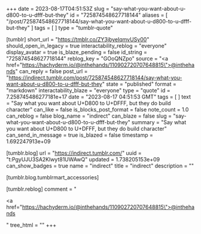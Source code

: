 +++
date = 2023-08-17T04:51:53Z
slug = "say-what-you-want-about-u-d800-to-u-dfff-but-they"
id = "725874548627718144"
aliases = [ "/post/725874548627718144/say-what-you-want-about-u-d800-to-u-dfff-but-they" ]
tags = [ ]
type = "tumblr-quote"

[tumblr]
short_url = "https://tmblr.co/ZY3jbyeIqmvUSy00"
should_open_in_legacy = true
interactability_reblog = "everyone"
display_avatar = true
is_blaze_pending = false
id_string = "725874548627718144"
reblog_key = "GOoQNZpo"
source = "<a href=\"https://hachyderm.io/@inthehands/110902720707648815\">@inthehands</a>"
can_reply = false
post_url = "https://indirect.tumblr.com/post/725874548627718144/say-what-you-want-about-u-d800-to-u-dfff-but-they"
state = "published"
format = "markdown"
interactability_blaze = "everyone"
type = "quote"
id = 7.258745486277181e+17
date = "2023-08-17 04:51:53 GMT"
tags = [ ]
text = "Say what you want about U+D800 to U+DFFF, but they do build character"
can_like = false
is_blocks_post_format = false
note_count = 1.0
can_reblog = false
blog_name = "indirect"
can_blaze = false
slug = "say-what-you-want-about-u-d800-to-u-dfff-but-they"
summary = "Say what you want about U+D800 to U+DFFF, but they do build character"
can_send_in_message = true
is_blazed = false
timestamp = 1.692247913e+09

[tumblr.blog]
url = "https://indirect.tumblr.com/"
uuid = "t:PgyUJU3SA2Klwyt81UWAwQ"
updated = 1.738205153e+09
can_show_badges = true
name = "indirect"
title = "indirect"
description = ""

[tumblr.blog.tumblrmart_accessories]

[tumblr.reblog]
comment = "<p><a href=\"https://hachyderm.io/@inthehands/110902720707648815\">@inthehands</a></p>"
tree_html = ""
+++
